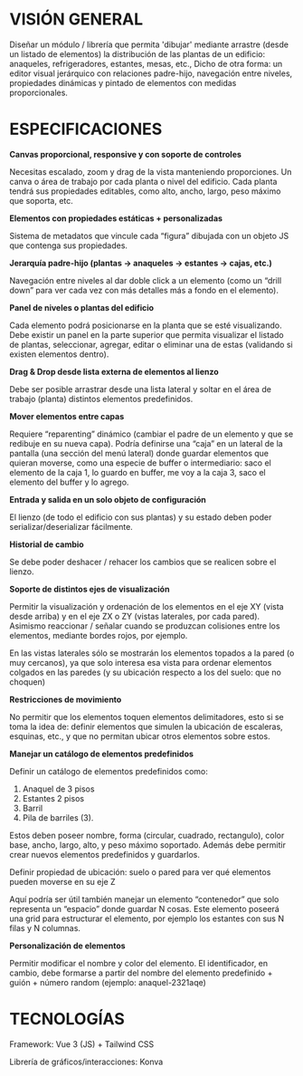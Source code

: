 # **VISIÓN GENERAL**

Diseñar un módulo / librería que permita 'dibujar' mediante arrastre (desde un listado de elementos) la distribución de las plantas de un edificio: anaqueles, refrigeradores, estantes, mesas, etc., Dicho de otra forma: un editor visual jerárquico con relaciones padre-hijo, navegación entre niveles, propiedades dinámicas y pintado de elementos con medidas proporcionales.

# **ESPECIFICACIONES**

**Canvas proporcional, responsive y con soporte de controles**

Necesitas escalado, zoom y drag de la vista manteniendo proporciones. Un canva o área de trabajo por cada planta o nivel del edificio. Cada planta tendrá sus propiedades editables, como alto, ancho, largo, peso máximo que soporta, etc.

**Elementos con propiedades estáticas \+ personalizadas**

Sistema de metadatos que vincule cada “figura” dibujada con un objeto JS que contenga sus propiedades.

**Jerarquía padre-hijo (plantas → anaqueles → estantes → cajas, etc.)**

Navegación entre niveles al dar doble click a un elemento (como un “drill down” para ver cada vez con más detalles más a fondo en el elemento).

**Panel de niveles o plantas del edificio**

Cada elemento podrá posicionarse en la planta que se esté visualizando. Debe existir un panel en la parte superior que permita visualizar el listado de plantas, seleccionar, agregar, editar o eliminar una de estas (validando si existen elementos dentro).

**Drag & Drop desde lista externa de elementos al lienzo**

Debe ser posible arrastrar desde una lista lateral y soltar en el área de trabajo (planta) distintos elementos predefinidos.

**Mover elementos entre capas**

Requiere “reparenting” dinámico (cambiar el padre de un elemento y que se redibuje en su nueva capa). Podría definirse una “caja” en un lateral de la pantalla (una sección del menú lateral) donde guardar elementos que quieran moverse, como una especie de buffer o intermediario: saco el elemento de la caja 1, lo guardo en buffer, me voy a la caja 3, saco el elemento del buffer y lo agrego.

**Entrada y salida en un solo objeto de configuración**

El lienzo (de todo el edificio con sus plantas) y su estado deben poder serializar/deserializar fácilmente.

**Historial de cambio**

Se debe poder deshacer / rehacer los cambios que se realicen sobre el lienzo.

**Soporte de distintos ejes de visualización**

Permitir la visualización y ordenación de los elementos en el eje XY (vista desde arriba) y en el eje ZX o ZY (vistas laterales, por cada pared). Asimismo reaccionar / señalar cuando se produzcan colisiones entre los elementos, mediante bordes rojos, por ejemplo.

En las vistas laterales sólo se mostrarán los elementos topados a la pared (o muy cercanos), ya que solo interesa esa vista para ordenar elementos colgados en las paredes (y su ubicación respecto a los del suelo: que no choquen)

**Restricciones de movimiento**

No permitir que los elementos toquen elementos delimitadores, esto si se toma la idea de: definir elementos que simulen la ubicación de escaleras, esquinas, etc., y que no permitan ubicar otros elementos sobre estos.

**Manejar un catálogo de elementos predefinidos**

Definir un catálogo de elementos predefinidos como:

1. Anaquel de 3 pisos
2. Estantes 2 pisos
3. Barril
4. Pila de barriles (3).

Estos deben poseer nombre, forma (circular, cuadrado, rectangulo), color base, ancho, largo, alto, y peso máximo soportado. Además debe permitir crear nuevos elementos predefinidos y guardarlos.

Definir propiedad de ubicación: suelo o pared para ver qué elementos pueden moverse en su eje Z

Aquí podría ser útil también manejar un elemento “contenedor” que solo representa un “espacio” donde guardar N cosas. Este elemento poseerá una grid para estructurar el elemento, por ejemplo los estantes con sus N filas y N columnas.

**Personalización de elementos**

Permitir modificar el nombre y color del elemento. El identificador, en cambio, debe formarse a partir del nombre del elemento predefinido \+ guión \+ número random (ejemplo: anaquel-2321aqe)

# **TECNOLOGÍAS**

Framework: Vue 3 (JS) \+ Tailwind CSS

Librería de gráficos/interacciones: Konva
